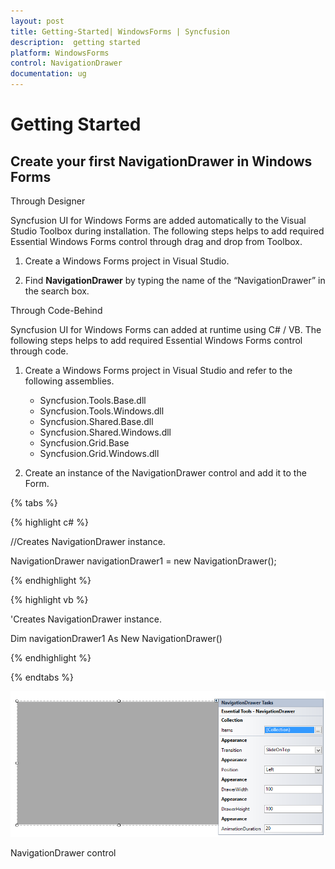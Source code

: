 ```yaml
---
layout: post
title: Getting-Started| WindowsForms | Syncfusion
description:  getting started
platform: WindowsForms
control: NavigationDrawer 
documentation: ug
---
```


# Getting Started

## Create your first NavigationDrawer in Windows Forms

Through Designer

Syncfusion UI for Windows Forms are added automatically to the Visual Studio Toolbox during installation. The following steps helps to add required Essential Windows Forms control through drag and drop from Toolbox. 

1. Create a Windows Forms project in Visual Studio.

2. Find **NavigationDrawer** by typing the name of the “NavigationDrawer” in the search box.

Through Code-Behind

Syncfusion UI for Windows Forms can added at runtime using C# / VB. The following steps helps to add required Essential Windows Forms control through code. 

1. Create a Windows Forms project in Visual Studio and refer to the following assemblies.
	* Syncfusion.Tools.Base.dll
	* Syncfusion.Tools.Windows.dll
	* Syncfusion.Shared.Base.dll
	* Syncfusion.Shared.Windows.dll
	* Syncfusion.Grid.Base
	* Syncfusion.Grid.Windows.dll

2. Create an instance of the NavigationDrawer control and add it to the Form.

{% tabs %}

{% highlight c# %}

//Creates NavigationDrawer instance.

NavigationDrawer navigationDrawer1 = new NavigationDrawer();

{% endhighlight  %}

{% highlight vb %}

'Creates NavigationDrawer instance. 

Dim navigationDrawer1 As New NavigationDrawer()

{% endhighlight  %}

{% endtabs %}


![](Getting-Started_images/start.png)


NavigationDrawer control

